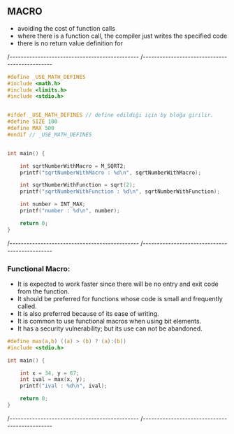 ## MACRO 
 - avoiding the cost of function calls
 - where there is a function call, the compiler just writes the specified code
 - there is no return value definition for 

/----------------------------------------------
/----------------------------------------------

```c
#define _USE_MATH_DEFINES
#include <math.h>
#include <limits.h>
#include <stdio.h>


#ifdef _USE_MATH_DEFINES // define edildiği için by bloğa girilir. 
#define SIZE 100
#define MAX 500
#endif // _USE_MATH_DEFINES


int main() {

	int sqrtNumberWithMacro = M_SQRT2;
	printf("sqrtNumberWithMacro : %d\n", sqrtNumberWithMacro);

	int sqrtNumberWithFunction = sqrt(2);
	printf("sqrtNumberWithFunction : %d\n", sqrtNumberWithFunction);

	int number = INT_MAX;
	printf("number : %d\n", number);

	return 0;
}
```

/----------------------------------------------
/----------------------------------------------

### Functional Macro:
 - It is expected to work faster since there will be no entry and exit code from the function.
 - It should be preferred for functions whose code is small and frequently called.
 - It is also preferred because of its ease of writing.
 - It is common to use functional macros when using bit elements.
 - It has a security vulnerability; but its use can not be abandoned.

```c
#define max(a,b) ((a) > (b) ? (a):(b))
#include <stdio.h>

int main() {

	int x = 34, y = 67;
	int ival = max(x, y);
	printf("ival : %d\n", ival);

	return 0;
}
```

/----------------------------------------------
/----------------------------------------------
